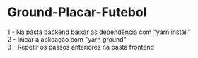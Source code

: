 # Ground-Placar-Futebol

1 - Na pasta backend baixar as dependência com "yarn install" <br>
2 - Inicar a aplicação com "yarn ground"  <br>
3 - Repetir os passos anteriores na pasta frontend  <br>
